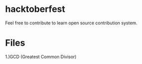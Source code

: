 # hacktoberfest
Feel free to contribute to learn open source contribution system.
# Files
1.)GCD (Greatest Common Divisor)
